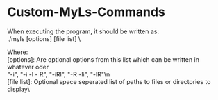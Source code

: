 # Custom-MyLs-Commands

When executing the program, it should be written as: \
./myls [options] [file list] \

Where:\
[options]: Are optional options from this list which can be written in whatever oder\
    "-i", "-i -l - R", "-iRl", "-R -li", "-lR"\n
\
[file list]: Optional space seperated list of paths to files or directories to display\